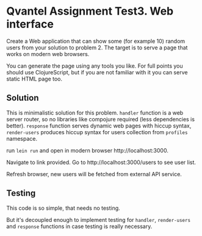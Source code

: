 # Qvantel Assignment Test3. Web interface

Create a Web application that can show some (for example 10) random users from your solution to problem 2. The target is to serve a page that works on modern web browsers. 

You can generate the page using any tools you like. For full points you should use ClojureScript, but if you are not familiar with it you can serve static HTML page too. 

## Solution

This is minimalistic solution for this problem. 
`handler` function is a web server router, so no libraries like compojure required (less dependencies is better).  `response` function serves dynamic web pages with hiccup syntax, `render-users` produces hiccup syntax for users collection from `profiles` namespace.


run `lein run` and open in modern browser http://localhost:3000.


Navigate to link provided. Go to http://localhost:3000/users to see user list.

Refresh browser, new users will be fetched from external API service.


## Testing

This code is so simple, that needs no testing. 

But it's decoupled enough to implement testing for `handler`, `render-users` and `response` functions in case testing is really necessary.

